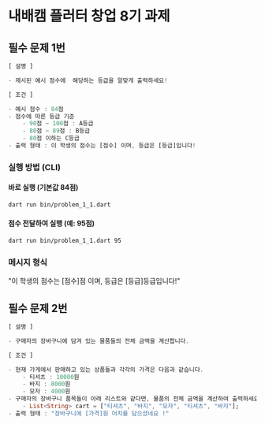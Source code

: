 # 내배캠 플러터 창업 8기 과제

## 필수 문제 1번

```dart
[ 설명 ]

- 제시된 예시 점수에  해당하는 등급을 알맞게 출력하세요!

[ 조건 ]

- 예시 점수 : 84점
- 점수에 따른 등급 기준
    - 90점 ~ 100점 : A등급
    - 80점 ~ 89점 : B등급
    - 80점 이하는 C등급
- 출력 형태 : 이 학생의 점수는 [점수] 이며, 등급은 [등급]입니다!
```

### 실행 방법 (CLI)

#### 바로 실행 (기본값 84점)

```bash
dart run bin/problem_1_1.dart
```

#### 점수 전달하여 실행 (예: 95점)

```bash
dart run bin/problem_1_1.dart 95
```

### 메시지 형식

"이 학생의 점수는 [점수]점 이며, 등급은 [등급]등급입니다!"

## 필수 문제 2번

```dart
[ 설명 ]

- 구매자의 장바구니에 담겨 있는 물품들의 전체 금액을 계산합니다.

[ 조건 ]

- 현재 가게에서 판매하고 있는 상품들과 각각의 가격은 다음과 같습니다.
    - 티셔츠 : 10000원
    - 바지 : 8000원
    - 모자 : 4000원
- 구매자의 장바구니 품목들이 아래 리스트와 같다면, 물품의 전체 금액을 계산하여 출력하세요!
    - List<String> cart = ["티셔츠", "바지", "모자", "티셔츠", "바지"];
- 출력 형태 : "장바구니에 [가격]원 어치를 담으셨네요 !"
```
